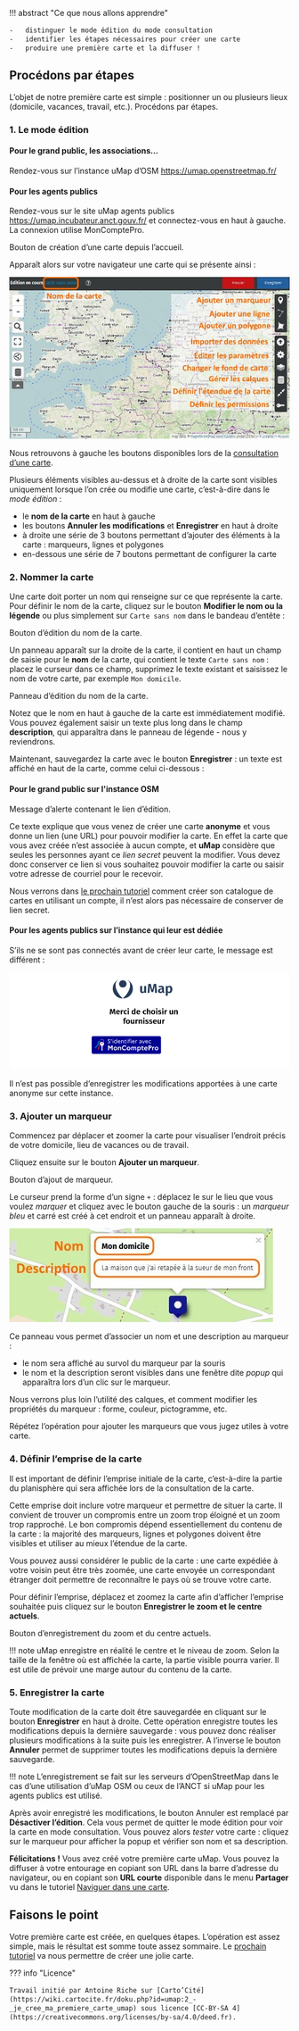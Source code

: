 !!! abstract "Ce que nous allons apprendre"

    -   distinguer le mode édition du mode consultation
    -   identifier les étapes nécessaires pour créer une carte
    -   produire une première carte et la diffuser !

## Procédons par étapes

L’objet de notre première carte est simple : positionner un ou plusieurs
lieux (domicile, vacances, travail, etc.). Procédons par étapes.

### 1. Le mode édition

#### Pour le grand public, les associations…

Rendez-vous sur l’instance uMap d’OSM <https://umap.openstreetmap.fr/>

#### Pour les agents publics

Rendez-vous sur le site uMap agents publics <https://umap.incubateur.anct.gouv.fr/>
et connectez-vous en haut à gauche. La connexion utilise MonComptePro.

<shot-scraper
    data-output="static/tutoriels/create-map.png"
    data-url="https://umap.openstreetmap.fr/fr/"
    data-alt="Bouton de création d’une carte depuis l’accueil."
    data-width="176"
    data-height="119"
    data-selector=".button.button-primary"
    data-padding="5"
    >Bouton de création d’une carte depuis l’accueil.</shot-scraper>


Apparaît alors sur votre navigateur une carte qui se présente ainsi :

![umap_edition.jpg](../../static/tutoriels/2-je-cree-ma-premiere-carte-umap/umap_edition.jpg)

Nous retrouvons à gauche les boutons disponibles lors de la
[consultation d’une carte](1-browsing-a-map.md).

Plusieurs éléments visibles au-dessus et à droite de la carte sont
visibles uniquement lorsque l’on crée ou modifie une carte, c’est-à-dire
dans le *mode édition* :

-   le **nom de la carte** en haut à gauche
-   les boutons **Annuler les modifications** et **Enregistrer** en haut à droite
-   à droite une série de 3 boutons permettant d’ajouter des éléments à
    la carte : marqueurs, lignes et polygones
-   en-dessous une série de 7 boutons permettant de configurer la carte

### 2. Nommer la carte

Une carte doit porter un nom qui renseigne sur ce que représente la carte.
Pour définir le nom de la carte, cliquez sur le bouton
**Modifier le nom ou la légende** ou plus simplement sur `Carte sans nom` dans
le bandeau d’entête :

<shot-scraper
    data-output="static/tutoriels/modify-name.png"
    data-url="https://umap.openstreetmap.fr/fr/map/new/"
    data-alt="Bouton d’édition du nom de la carte."
    data-width="46"
    data-height="47"
    data-selector=".leaflet-toolbar-icon.umap-control-caption"
    data-padding="5"
    >Bouton d’édition du nom de la carte.</shot-scraper>

Un panneau apparaît sur la droite de la carte, il contient en haut un
champ de saisie pour le **nom** de la carte, qui contient le texte
`Carte sans nom` : placez le curseur dans ce champ, supprimez le texte
existant et saisissez le nom de votre carte, par exemple `Mon domicile`.

<shot-scraper
    data-output="static/tutoriels/modify-name-panel.png"
    data-url="https://umap.openstreetmap.fr/fr/map/new/"
    data-alt="Panneau d’édition du nom de la carte."
    data-width="410"
    data-height="382"
    data-selector=".panel.right"
    data-padding="5"
    data-javascript="document.querySelector('button.map-name').click()"
    >Panneau d’édition du nom de la carte.</shot-scraper>

Notez que le nom en haut à gauche de la carte est immédiatement modifié.
Vous pouvez également saisir un texte plus long dans le champ
**description**, qui apparaîtra dans le panneau de légende - nous y
reviendrons.

Maintenant, sauvegardez la carte avec le bouton **Enregistrer** : un
texte est affiché en haut de la carte, comme celui ci-dessous :

#### Pour le grand public sur l'instance OSM

<shot-scraper
    data-output="static/tutoriels/create-map-alert.png"
    data-url="https://umap.openstreetmap.fr/fr/map/new/"
    data-alt="Message d’alerte contenant le lien d’édition."
    data-width="790"
    data-height="226"
    data-selector='umap-alert-creation [role="dialog"]'
    >Message d’alerte contenant le lien d’édition.</shot-scraper>

Ce texte explique que vous venez de créer une carte **anonyme** et vous
donne un lien (une URL) pour pouvoir modifier la carte. En effet la
carte que vous avez créée n’est associée à aucun compte, et **uMap**
considère que seules les personnes ayant ce *lien secret* peuvent la
modifier. Vous devez donc conserver ce lien si vous souhaitez pouvoir
modifier la carte ou saisir votre adresse de courriel pour le recevoir.

Nous verrons dans [le prochain tutoriel](3-create-account.md)
comment créer son catalogue de cartes en utilisant un compte, il n’est alors pas
nécessaire de conserver de lien secret.

#### Pour les agents publics sur l’instance qui leur est dédiée

S’ils ne se sont pas connectés avant de créer leur carte, le message est différent :

![Le lien vers la connexion MonComptePro](../../static/tutoriels/moncomptepro-connexion.png)

Il n’est pas possible d’enregistrer les modifications apportées à une carte anonyme sur cette instance.

### 3. Ajouter un marqueur

Commencez par déplacer et zoomer la carte pour visualiser l’endroit
précis de votre domicile, lieu de vacances ou de travail.

Cliquez ensuite sur le bouton **Ajouter un marqueur**.

<shot-scraper
    data-output="static/tutoriels/draw-marker.png"
    data-url="https://umap.openstreetmap.fr/fr/map/new/"
    data-alt="Bouton d’ajout de marqueur."
    data-width="46"
    data-height="47"
    data-selector=".leaflet-toolbar-icon.umap-draw-marker"
    data-padding="5"
    >Bouton d’ajout de marqueur.</shot-scraper>

Le curseur prend la forme d’un signe
`+` : déplacez le sur le lieu que vous voulez *marquer* et cliquez avec
le bouton gauche de la souris : un *marqueur bleu* et carré est créé à
cet endroit et un panneau apparaît à droite.

![Un marqueur uMap.](../../static/tutoriels/2-je-cree-ma-premiere-carte-umap/umap_marqueur.jpg)

Ce panneau vous permet
d’associer un nom et une description au marqueur :

-   le nom sera affiché au survol du marqueur par la souris
-   le nom et la description seront visibles dans une fenêtre dite
    *popup* qui apparaîtra lors d’un clic sur le marqueur.

Nous verrons plus loin l’utilité des calques, et comment modifier les
propriétés du marqueur : forme, couleur, pictogramme, etc.

Répétez l’opération pour ajouter les marqueurs que vous jugez utiles à
votre carte.

### 4. Définir l’emprise de la carte

Il est important de définir l’emprise initiale de la carte, c’est-à-dire
la partie du planisphère qui sera affichée lors de la consultation de la
carte.

Cette emprise doit inclure votre marqueur et permettre de situer la
carte. Il convient de trouver un compromis entre un zoom trop éloigné et
un zoom trop rapproché. Le bon compromis dépend essentiellement du
contenu de la carte : la majorité des marqueurs, lignes et polygones
doivent être visibles et utiliser au mieux l’étendue de la carte.

Vous pouvez aussi considérer le public de la carte : une carte expédiée
à votre voisin peut être très zoomée, une carte envoyée un correspondant
étranger doit permettre de reconnaître le pays où se trouve votre carte.


Pour définir
l’emprise, déplacez et zoomez la carte afin d’afficher l’emprise
souhaitée puis cliquez sur le bouton **Enregistrer le zoom et le centre
actuels**.

<shot-scraper
    data-output="static/tutoriels/register-zoom.png"
    data-url="https://umap.openstreetmap.fr/fr/map/new/"
    data-alt="Bouton d’enregistrement du zoom et du centre actuels."
    data-width="46"
    data-height="47"
    data-selector=".leaflet-toolbar-icon.update-map-extent"
    data-padding="5"
    >Bouton d’enregistrement du zoom et du centre actuels.</shot-scraper>

!!! note
    uMap enregistre en réalité le centre et le niveau de
    zoom. Selon la taille de la fenêtre où est affichée la carte, la partie
    visible pourra varier. Il est utile de prévoir une marge autour du
    contenu de la carte.

### 5. Enregistrer la carte

Toute modification de la carte doit être sauvegardée
en cliquant sur le bouton **Enregistrer** en haut à droite. Cette
opération enregistre toutes les modifications depuis la dernière
sauvegarde : vous pouvez donc réaliser plusieurs modifications à la
suite puis les enregistrer. A l’inverse le bouton **Annuler** permet de
supprimer toutes les modifications depuis la dernière sauvegarde.

!!! note
    L’enregistrement se fait sur les serveurs d’OpenStreetMap dans le cas
    d’une utilisation d’uMap OSM ou ceux de l’ANCT si uMap pour
    les agents publics est utilisé.


Après avoir enregistré les modifications, le bouton Annuler est remplacé
par **Désactiver l’édition**. Cela vous permet de quitter le mode
édition pour voir la carte en mode consultation. Vous pouvez alors
*tester* votre carte : cliquez sur le marqueur pour afficher la popup et
vérifier son nom et sa description.

**Félicitations !** Vous avez créé votre première carte uMap. Vous
pouvez la diffuser à votre entourage en copiant son URL dans la barre
d’adresse du navigateur, ou en copiant son **URL courte** disponible
dans le menu **Partager** vu dans le tutoriel
[Naviguer dans une carte](1-browsing-a-map.md).

## Faisons le point

Votre première carte est créée, en quelques étapes. L’opération est
assez simple, mais le résultat est somme toute assez sommaire. Le
[prochain tutoriel](3-create-account.md) va nous
permettre de créer une jolie carte.


??? info "Licence"

    Travail initié par Antoine Riche sur [Carto’Cité](https://wiki.cartocite.fr/doku.php?id=umap:2_-_je_cree_ma_premiere_carte_umap) sous licence [CC-BY-SA 4](https://creativecommons.org/licenses/by-sa/4.0/deed.fr).

